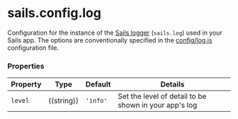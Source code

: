 # sails.config.log


Configuration for the instance of the [Sails logger](http://beta.sailsjs.org/#/documentation/reference/Logs) (`sails.log`) used in your Sails app. The options are conventionally specified in the [config/log.js]() configuration file.


### Properties


| Property  | Type       | Default   | Details |
|-----------|:----------:|-----------|---------|
| `level`   | ((string)) | `'info'`  | Set the level of detail to be shown in your app's log |

<!--
### Notes

> +. ...

-->

<!--
### What is this?
The logger file configures the log level for your app, as well as the transport.

### Description

The logger file configures the log level for your app, as well as the transport.

*(Underneath the covers, Sails uses Winston for logging, which allows for some pretty neat custom transports/adapters for log messages)*

#### There are 5 different levels to the log:

+ **'error'** : Display calls to `.error()`
+ **'warn'**    : Display calls from `.error()` to `.warn()`
+ **'debug'** : Display calls from `.error()`, `.warn()` to `.debug()`
+ **'info'**  : Display calls from `.error()`, `.warn()`, `.debug()` to `.info()`
+ **'verbose'**: Display calls from `.error()`, `.warn()`, `.debug()`, `.info()` to `.verbose()`


By default, the level is set to `info`.




-->


<docmeta name="uniqueID" value="sailsconfiglog812909">
<docmeta name="displayName" value="sails.config.log">

